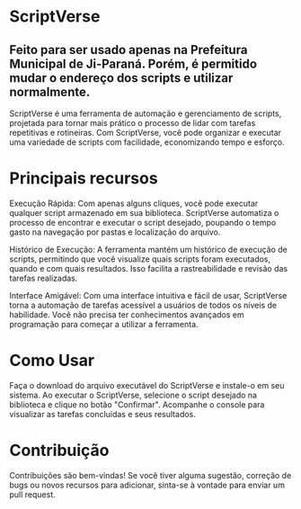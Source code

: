 # ScriptVerse

## Feito para ser usado apenas na Prefeitura Municipal de Ji-Paraná. Porém, é permitido mudar o endereço dos scripts e utilizar normalmente.

 ScriptVerse é uma ferramenta de automação e gerenciamento de scripts, projetada para tornar mais prático o processo de lidar com tarefas repetitivas e rotineiras. Com ScriptVerse, você pode organizar e executar uma variedade de scripts com facilidade, economizando tempo e esforço.
 
# Principais recursos

   Execução Rápida: Com apenas alguns cliques, você pode executar qualquer script armazenado em sua biblioteca. ScriptVerse automatiza o processo de encontrar e executar o script desejado, poupando o tempo gasto na navegação por pastas e localização do arquivo.

   Histórico de Execução: A ferramenta mantém um histórico de execução de scripts, permitindo que você visualize quais scripts foram executados, quando e com quais resultados. Isso facilita a rastreabilidade e revisão das tarefas realizadas.

   Interface Amigável: Com uma interface intuitiva e fácil de usar, ScriptVerse torna a automação de tarefas acessível a usuários de todos os níveis de habilidade. Você não precisa ter conhecimentos avançados em programação para começar a utilizar a ferramenta.

# Como Usar

   Faça o download do arquivo executável do ScriptVerse e instale-o em seu sistema.
   Ao executar o ScriptVerse, selecione o script desejado na biblioteca e clique no botão "Confirmar".
   Acompanhe o console para visualizar as tarefas concluídas e seus resultados.

# Contribuição

Contribuições são bem-vindas! Se você tiver alguma sugestão, correção de bugs ou novos recursos para adicionar, sinta-se à vontade para enviar um pull request.

